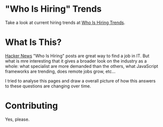 # "Who Is Hiring" Trends
Take a look at current hiring trends at [Who Is Hiring Trends](http://wih.mdnbar.com/).

# What Is This?
[Hacker News](https://news.ycombinator.com/) "Who Is Hiring" posts are great way to find a job in IT. But what is mre interesting that it gives a broader look on the industry as a whole: what specialist are more demanded than the others, what JavaScript frameworks are trending, does remote jobs grow, etc...

I tried to analyse this pages and draw a overall picture of how this answers to these questions are changing over time.

# Contributing
Yes, please.
